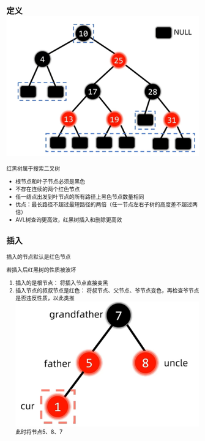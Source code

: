 ## 定义![输入图片说明](/imgs/2025-02-25/MIqGRKa0bdLI99uF.png)
红黑树属于搜索二叉树

 - 根节点和叶子节点必须是黑色
 - 不存在连续的两个红色节点
 - 任一结点出发到叶节点的所有路径上黑色节点数量相同
 - 优点：最长路径不超过最短路径的两倍（任一节点左右子树的高度差不超过两倍）
 - AVL树查询更高效，红黑树插入和删除更高效

## 插入
插入的节点默认是红色节点

若插入后红黑树的性质被波坏

 1. 插入的是根节点：
 将插入节点直接变黑
 2. 插入节点的叔叔节点是红色：
 将叔节点、父节点、爷节点变色，再检查爷节点是否违反性质，以此类推![输入图片说明](/imgs/2025-02-25/fmp62NmVNZljlbRD.png)
此时将节点5、8、7
<!--stackedit_data:
eyJoaXN0b3J5IjpbLTE5OTgzMjE3MDJdfQ==
-->